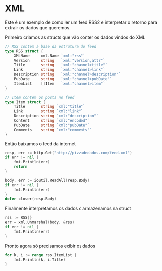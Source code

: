 # XML

Este é um exemplo de como ler um feed RSS2 e interpretar o retorno para extrair os dados que queremos.

Primeiro criamos as structs que vão conter os dados vindos do XML

```go
// RSS contem a base da estrutura do feed
type RSS struct {
	XMLName     xml.Name `xml:"rss"`
	Version     string   `xml:"version,attr"`
	Title       string   `xml:"channel>title"`
	Link        string   `xml:"channel>link"`
	Description string   `xml:"channel>description"`
	PubDate     string   `xml:"channel>pubDate"`
	ItemList    []Item   `xml:"channel>item"`
}

// Item contem os posts no feed
type Item struct {
	Title       string `xml:"title"`
	Link        string `xml:"link"`
	Description string `xml:"description"`
	Content     string `xml:"encoded"`
	PubDate     string `xml:"pubDate"`
	Comments    string `xml:"comments"`
}
```

Então baixamos o feed da internet

```go
resp, err := http.Get("http://pizzadedados.com/feed.xml")
if err != nil {
	fmt.Println(err)
	return
}

body, err := ioutil.ReadAll(resp.Body)
if err != nil {
	fmt.Println(err)
}
defer closer(resp.Body)
```

Finalmente interpretamos os dados o armazenamos na struct

```go
rss := RSS{}
err = xml.Unmarshal(body, &rss)
if err != nil {
	fmt.Println(err)
}
```
Pronto agora só precisamos exibir os dados

```go
for k, i := range rss.ItemList {
	fmt.Println(k, i.Title)
}
```